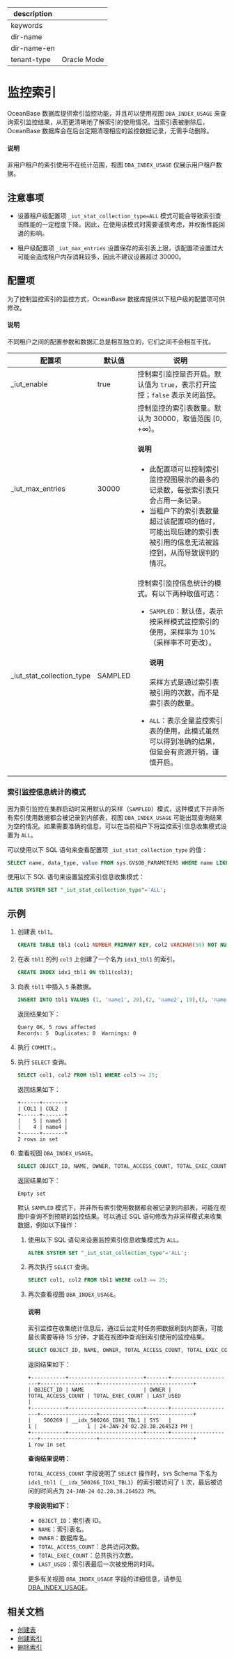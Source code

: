 |description||
|---|---|
|keywords||
|dir-name||
|dir-name-en||
|tenant-type|Oracle Mode|

# 监控索引

OceanBase 数据库提供索引监控功能，并且可以使用视图 `DBA_INDEX_USAGE` 来查询索引监控结果，从而更清晰地了解索引的使用情况。当索引表被删除后，OceanBase 数据库会在后台定期清理相应的监控数据记录，无需手动删除。

<main id="notice" type='explain'>
  <h4>说明</h4>
  <p>非用户租户的索引使用不在统计范围，视图 <code>DBA_INDEX_USAGE</code> 仅展示用户租户数据。</p>
</main>

## 注意事项

* 设置租户级配置项 `_iut_stat_collection_type=ALL` 模式可能会导致索引查询性能的一定程度下降。因此，在使用该模式时需要谨慎考虑，并权衡性能回退的影响。

* 租户级配置项 `_iut_max_entries` 设置保存的索引表上限，该配置项设置过大可能会造成租户内存消耗较多，因此不建议设置超过 30000。

## 配置项

为了控制监控索引的监控方式，OceanBase 数据库提供以下租户级的配置项可供修改。

<main id="notice" type='explain'>
  <h4>说明</h4>
  <p>不同租户之间的配置参数和数据汇总是相互独立的，它们之间不会相互干扰。</p>
</main>

|        **配置项**         | **默认值** | **说明** |
|---------------------------|------------|----------|
| _iut_enable               | true       | 控制索引监控是否开启。默认值为 `true`，表示打开监控；`false` 表示关闭监控。|
| _iut_max_entries          | 30000      | 控制监控的索引表数量。默认为 30000，取值范围 [0, +∞)。<main id="notice" type='explain'><h4>说明</h4><p><ul><li>此配置项可以控制索引监控视图展示的最多的记录数，每张索引表只会占用一条记录。</li><li>当租户下的索引表数量超过该配置项的值时，可能出现后建的索引表被引用的信息无法被监控到，从而导致误判的情况。</li></ul></p></main>|
| _iut_stat_collection_type | SAMPLED    | 控制索引监控信息统计的模式。有以下两种取值可选：<ul><li><code>SAMPLED</code>：默认值，表示按采样模式监控索引的使用，采样率为 10%（采样率不可更改）。<main id="notice" type='explain'><h4>说明</h4><p>采样方式是通过索引表被引用的次数，而不是索引表的数量。</p></main></li><li><code>ALL</code>：表示全量监控索引表的使用，此模式虽然可以得到准确的结果，但是会有资源开销，谨慎开启。</li></ul> |

### 索引监控信息统计的模式

因为索引监控在集群启动时采用默认的采样（`SAMPLED`）模式，这种模式下并非所有索引使用数据都会被记录到内部表，视图 `DBA_INDEX_USAGE` 可能出现查询结果为空的情况。如果需要准确的信息，可以在当前租户下将监控索引信息收集模式设置为 `ALL`。

可以使用以下 SQL 语句来查看配置项 `_iut_stat_collection_type` 的值：

```sql
SELECT name, data_type, value FROM sys.GV$OB_PARAMETERS WHERE name LIKE '%iut_stat_collection%';
```

使用以下 SQL 语句来设置监控索引信息收集模式：

```sql
ALTER SYSTEM SET "_iut_stat_collection_type"='ALL';
```

## 示例

1. 创建表 `tbl1`。

    ```sql
    CREATE TABLE tbl1 (col1 NUMBER PRIMARY KEY, col2 VARCHAR(50) NOT NULL, col3 NUMBER);
    ```

2. 在表 `tbl1` 的列 `col3` 上创建了一个名为 `idx1_tbl1` 的索引。

    ```sql
    CREATE INDEX idx1_tbl1 ON tbl1(col3);
    ```

3. 向表 `tbl1` 中插入 `5` 条数据。

    ```sql
    INSERT INTO tbl1 VALUES (1, 'name1', 20),(2, 'name2', 19),(3, 'name3', 20),(4, 'name4', 29),(5, 'name5', 26);
    ```

    返回结果如下：

    ```shell
    Query OK, 5 rows affected
    Records: 5  Duplicates: 0  Warnings: 0
    ```

4. 执行 `COMMIT;`。

5. 执行 `SELECT` 查询。

    ```sql
    SELECT col1, col2 FROM tbl1 WHERE col3 >= 25;
    ```

    返回结果如下：

    ```shell
    +------+-------+
    | COL1 | COL2  |
    +------+-------+
    |    5 | name5 |
    |    4 | name4 |
    +------+-------+
    2 rows in set
    ```

6. 查看视图 `DBA_INDEX_USAGE`。

    ```sql
    SELECT OBJECT_ID, NAME, OWNER, TOTAL_ACCESS_COUNT, TOTAL_EXEC_COUNT, LAST_USED FROM sys.DBA_INDEX_USAGE;
    ```

    返回结果如下：

    ```shell
    Empty set
    ```

    默认 `SAMPLED` 模式下，并非所有索引使用数据都会被记录到内部表，可能在视图中查询不到预期的监控结果。可以通过 SQL 语句修改为非采样模式来收集数据，例如以下操作：

    1. 使用以下 SQL 语句来设置监控索引信息收集模式为 `ALL`。

       ```sql
       ALTER SYSTEM SET "_iut_stat_collection_type"='ALL';
       ```

    2. 再次执行 `SELECT` 查询。

       ```sql
       SELECT col1, col2 FROM tbl1 WHERE col3 >= 25;
       ```

    3. 再次查看视图 `DBA_INDEX_USAGE`。

       <main id="notice" type='explain'>
         <h4>说明</h4>
         <p>索引监控在收集统计信息后，通过后台定时任务把数据刷到内部表，可能最长需要等待 15 分钟，才能在视图中查询到索引使用的监控结果。</p>
       </main>

       ```sql
       SELECT OBJECT_ID, NAME, OWNER, TOTAL_ACCESS_COUNT, TOTAL_EXEC_COUNT, LAST_USED FROM sys.DBA_INDEX_USAGE;
       ```

       返回结果如下：

       ```shell
       +-----------+------------------------+-------+--------------------+------------------+------------------------------+
       | OBJECT_ID | NAME                   | OWNER | TOTAL_ACCESS_COUNT | TOTAL_EXEC_COUNT | LAST_USED                    |
       +-----------+------------------------+-------+--------------------+------------------+------------------------------+
       |    500269 | __idx_500266_IDX1_TBL1 | SYS   |                  1 |                1 | 24-JAN-24 02.28.38.264523 PM |
       +-----------+------------------------+-------+--------------------+------------------+------------------------------+
       1 row in set
       ```

       **查询结果说明：**

       `TOTAL_ACCESS_COUNT` 字段说明了 `SELECT` 操作时，`SYS` Schema 下名为 `idx1_tbl1`（`__idx_500266_IDX1_TBL1`）的索引被访问了 `1` 次，最后被访问的时间点为 `24-JAN-24 02.28.38.264523 PM`。

       **字段说明如下：**

       * `OBJECT_ID`：索引表 ID。
       * `NAME`：索引表名。
       * `OWNER`：数据库名。
       * `TOTAL_ACCESS_COUNT`：总共访问次数。
       * `TOTAL_EXEC_COUNT`：总共执行次数。
       * `LAST_USED`：索引表最后一次被使用的时间。

       更多有关视图 `DBA_INDEX_USAGE` 字段的详细信息，请参见 [DBA_INDEX_USAGE](../../../700.system-views/500.system-view-of-oracle-mode/200.dictionary-view-of-oracle-mode/8600.dba_index_usage-of-oracle-mode.md)。

## 相关文档

* [创建表](../100.manage-tables-of-oracle-mode/200.create-a-table-for-oracle-tenant-of-oracle-mode.md)
* [创建索引](200.create-an-index-of-oracle-mode.md)
* [删除索引](400.delete-an-index-of-oracle-mode.md)
